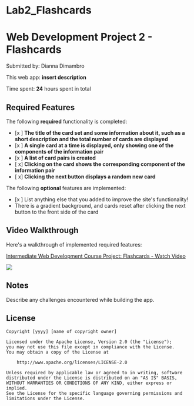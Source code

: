 # Lab2_Flashcards

# Web Development Project 2 - Flashcards

Submitted by: Dianna Dimambro

This web app: **insert description**

Time spent: **24** hours spent in total

## Required Features

The following **required** functionality is completed:

- [x ] **The title of the card set and some information about it, such as a short description and the total number of cards are displayed**
- [x ] **A single card at a time is displayed, only showing one of the components of the information pair**
- [x ] **A list of card pairs is created**
- [ x] **Clicking on the card shows the corresponding component of the information pair**
- [ x] **Clicking the next button displays a random new card**

The following **optional** features are implemented:
* [x ] List anything else that you added to improve the site's functionality!
* There is a gradient background, and cards reset after clicking the next button to the front side of the card
## Video Walkthrough

Here's a walkthrough of implemented required features:

<div>
    <a href="https://www.loom.com/share/de5d8aed25c14958aedea3974532bf23">
      <p>Intermediate Web Development Course Project: Flashcards - Watch Video</p>
    </a>
    <a href="https://www.loom.com/share/de5d8aed25c14958aedea3974532bf23">
      <img style="max-width:300px;" src="https://cdn.loom.com/sessions/thumbnails/de5d8aed25c14958aedea3974532bf23-with-play.gif">
    </a>
  </div>

## Notes

Describe any challenges encountered while building the app.

## License

    Copyright [yyyy] [name of copyright owner]

    Licensed under the Apache License, Version 2.0 (the "License");
    you may not use this file except in compliance with the License.
    You may obtain a copy of the License at

        http://www.apache.org/licenses/LICENSE-2.0

    Unless required by applicable law or agreed to in writing, software
    distributed under the License is distributed on an "AS IS" BASIS,
    WITHOUT WARRANTIES OR CONDITIONS OF ANY KIND, either express or implied.
    See the License for the specific language governing permissions and
    limitations under the License.
